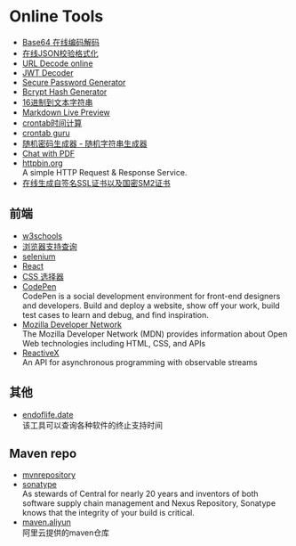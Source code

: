 # Online Tools

- [Base64 在线编码解码](https://base64.us/)
- [在线JSON校验格式化](https://www.bejson.com/)
- [URL Decode online](https://www.urldecoder.io/)
- [JWT Decoder](http://jwt.calebb.net/)
- [Secure Password Generator](https://passwordsgenerator.net/)
- [Bcrypt Hash Generator](https://bcrypt.online/)
- [16进制到文本字符串](https://www.bejson.com/convert/ox2str/)
- [Markdown Live Preview](https://markdownlivepreview.com/)
- [crontab时间计算](https://tool.lu/crontab/)
- [crontab guru](https://crontab.guru/)
- [随机密码生成器 - 随机字符串生成器](http://tool.c7sky.com/password/)
- [Chat with PDF](https://www.hipdf.com/chat-with-pdf)
- [httpbin.org](https://httpbin.org/)
  <br/>A simple HTTP Request & Response Service.
- [在线生成自签名SSL证书以及国密SM2证书](https://bkssl.com/ssl/selfsign)

## 前端

- [w3schools](https://www.w3schools.com/)
- [浏览器支持查询](https://caniuse.com/)
- [selenium](https://www.selenium.dev/)
- [React](https://react.dev/)
- [CSS 选择器](https://developer.mozilla.org/zh-CN/docs/Web/CSS/CSS_Selectors)
- [CodePen](https://codepen.io/)
  <br/>CodePen is a social development environment for front-end designers and developers. Build and deploy a website,
  show off your work, build test cases to learn and debug, and find inspiration.
- [Mozilla Developer Network](https://developer.mozilla.org/)
  <br/>The Mozilla Developer Network (MDN) provides information about Open Web technologies including HTML, CSS, and APIs
- [ReactiveX](https://reactivex.io/)
  <br/>An API for asynchronous programming
  with observable streams

## 其他

- [endoflife.date](https://endoflife.date/)
  <br/>该工具可以查询各种软件的终止支持时间

## Maven repo

- [mvnrepository](https://mvnrepository.com/)
- [sonatype](https://central.sonatype.com/)
  <br/>As stewards of Central for nearly 20 years and inventors of both software supply chain management
  and Nexus Repository, Sonatype knows that the integrity of your build is critical.
- [maven.aliyun](https://maven.aliyun.com/mvn/guide)
  <br/>阿里云提供的maven仓库